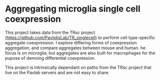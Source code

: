 # Aggregating microglia single cell coexpression

This project takes data from the TRsc project (https://github.com/PavlidisLab/TR_singlecell) 
to perform cell type-specific aggregate coexpression. I explore differing forms
of coexpression aggregation, and compare aggregates between mouse and human.
he focus is on microglia, but aggregates are also built for macrophages for the
pupose of demoing differential coexpression.

This project is intrinsically dependant on paths from the TRsc project that
live on the Pavlab servers and are not easy to share.

